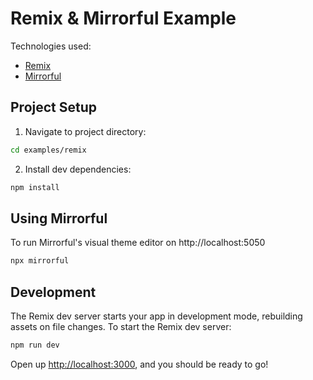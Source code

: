 # Remix & Mirrorful Example

Technologies used:

- [Remix](https://remix.run/docs)
- [Mirrorful](https://mirrorful.com/docs/home/intropage)

## Project Setup

1. Navigate to project directory:

```bash
cd examples/remix
```

2. Install dev dependencies:

```bash
npm install
```

## Using Mirrorful

To run Mirrorful's visual theme editor on http://localhost:5050

```bash
npx mirrorful
```

## Development

The Remix dev server starts your app in development mode, rebuilding assets on file changes. To start the Remix dev server:

```bash
npm run dev
```

Open up [http://localhost:3000](http://localhost:3000), and you should be ready to go!
